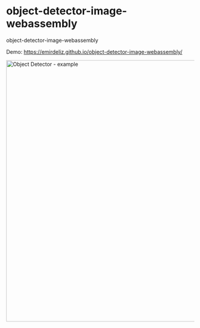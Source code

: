 # object-detector-image-webassembly

object-detector-image-webassembly

Demo: https://emirdeliz.github.io/object-detector-image-webassembly/

<img src="https://raw.githubusercontent.com/emirdeliz/object-detector-image-webassembly/master/docs/demo.png" width="700" height="auto" alt="Object Detector - example"/>
